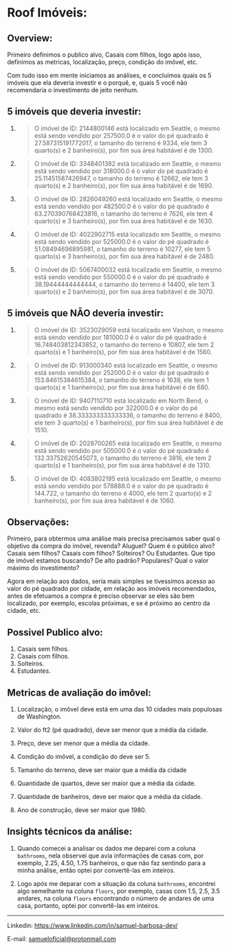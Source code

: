 # Roof Imóveis:
## Overview:
Primeiro definimos o publico alvo, Casais com filhos, logo após isso, definimos as metricas, localização, preço, condição do imôvel, etc.

Com tudo isso em mente iniciamos as análises, e concluímos quais os 5 imóveis que ela deveria investir e o porquê, e, quais 5 você não recomendaria o investimento de jeito nenhum.

## 5 imóveis que deveria investir:
1. > O imóvel de ID: 2144800146 está localizado em Seattle, o mesmo está sendo vendido por 257500.0 é o valor do pé quadrado é 27.587315191772017, o tamanho do terreno é 9334, ele tem 3 quarto(s) e 2 banheiro(s), por fim sua área habitável é de 1300.
2. > O imóvel de ID: 3348401382 está localizado em Seattle, o mesmo está sendo vendido por 318000.0 é o valor do pé quadrado é 25.11451587426947, o tamanho do terreno é 12662, ele tem 3 quarto(s) e 2 banheiro(s), por fim sua área habitável é de 1690.
3. > O imóvel de ID: 2826049260 está localizado em Seattle, o mesmo está sendo vendido por 482500.0 é o valor do pé quadrado é 63.270390768423816, o tamanho do terreno é 7626, ele tem 4 quarto(s) e 3 banheiro(s), por fim sua área habitável é de 1630.
4. > O imóvel de ID: 4022902715 está localizado em Seattle, o mesmo está sendo vendido por 525000.0 é o valor do pé quadrado é 51.08494696895981, o tamanho do terreno é 10277, ele tem 5 quarto(s) e 3 banheiro(s), por fim sua área habitável é de 2480.
5. > O imóvel de ID: 5067400032 está localizado em Seattle, o mesmo está sendo vendido por 550000.0 é o valor do pé quadrado é 38.19444444444444, o tamanho do terreno é 14400, ele tem 3 quarto(s) e 2 banheiro(s), por fim sua área habitável é de 3070.

## 5 imóveis que NÃO deveria investir:
1. > O imóvel de ID: 3523029059 está localizado em Vashon, o mesmo está sendo vendido por 181000.0 é o valor do pé quadrado é 16.748403812343852, o tamanho do terreno é 10807, ele tem 2 quarto(s) e 1 banheiro(s), por fim sua área habitável é de 1560.
2. > O imóvel de ID: 913000340 está localizado em Seattle, o mesmo está sendo vendido por 252000.0 é o valor do pé quadrado é 153.84615384615384, o tamanho do terreno é 1638, ele tem 1 quarto(s) e 1 banheiro(s), por fim sua área habitável é de 680.
3. > O imóvel de ID: 9407110710 está localizado em North Bend, o mesmo está sendo vendido por 322000.0 é o valor do pé quadrado é 38.333333333333336, o tamanho do terreno é 8400, ele tem 3 quarto(s) e 1 banheiro(s), por fim sua área habitável é de 1510.
4. > O imóvel de ID: 2028700265 está localizado em Seattle, o mesmo está sendo vendido por 505000.0 é o valor do pé quadrado é 132.33752620545073, o tamanho do terreno é 3816, ele tem 2 quarto(s) e 1 banheiro(s), por fim sua área habitável é de 1310.
5. > O imóvel de ID: 4083802195 está localizado em Seattle, o mesmo está sendo vendido por 578888.0 é o valor do pé quadrado é 144.722, o tamanho do terreno é 4000, ele tem 2 quarto(s) e 2 banheiro(s), por fim sua área habitável é de 1060.

## Observações:
Primeiro, para obtermos uma análise mais precisa precisamos saber qual o objetivo da compra do imóvel, revenda? Aluguel? Quem é o público alvo? Casais sem filhos? Casais com filhos? Solteiros? Ou Estudantes. Que tipo de imóvel estamos buscando? De alto padrão? Populares? Qual o valor máximo do investimento?

Agora em relação aos dados, seria mais simples se tivessímos acesso ao valor do pé quadrado por cidade, em relação aos imóveis recomendados, antes de efetuamos a compra é preciso observar se eles são bem localizado, por exemplo, escolas próximas, e se é próximo ao centro da cidade, etc.

## Possivel Publico alvo:

1. Casais sem filhos.
2. Casais com filhos.
4. Solteiros.
5. Estudantes.

## Metricas de avaliação do imôvel:

1. Localização, o imôvel deve está em uma das 10 cidades mais populosas de Washington.

2. Valor do ft2 (pé quadrado), deve ser menor que a média da cidade.

3. Preço, deve ser menor que a média da cidade.

4. Condição do imôvel, a condição do deve ser 5.

5. Tamanho do terreno, deve ser maior que a média da cidade

6. Quantidade de quartos, deve ser maior que a média da cidade.

7. Quantidade de banheiros, deve ser maior que a média da cidade.

8. Ano de construção, deve ser maior que 1980.

## Insights técnicos da análise:

1. Quando comecei a analisar os dados me deparei com a coluna `bathrooms`, nela observei que avia informações de casas com, por exemplo, 2.25, 4.50, 1.75 banheiros, o que não faz sentindo para a minha análise, então optei por convertê-las em inteiros.

2. Logo após me deparar com a situação da coluna `bathrooms`, encontrei algo semelhante na coluna `floors`, por exemplo, casas com 1.5, 2.5, 3.5 andares, na coluna `floors` encontrando o número de andares de uma casa, portanto, optei por convertê-las em inteiros.

---
Linkedin: <https://www.linkedin.com/in/samuel-barbosa-dev/> 

E-mail: <samueloficial@protonmail.com>
